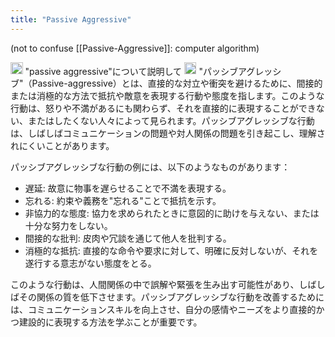 ```yaml
---
title: "Passive Aggressive"
---
```


(not to confuse [[Passive-Aggressive]]: computer algorithm)

<img src='https://scrapbox.io/api/pages/nishio/nishio/icon' alt='nishio.icon' height="19.5"/> "passive aggressive"について説明して
<img src='https://scrapbox.io/api/pages/nishio/gpt/icon' alt='gpt.icon' height="19.5"/> "パッシブアグレッシブ"（Passive-aggressive）とは、直接的な対立や衝突を避けるために、間接的または消極的な方法で抵抗や敵意を表現する行動や態度を指します。このような行動は、怒りや不満があるにも関わらず、それを直接的に表現することができない、またはしたくない人々によって見られます。パッシブアグレッシブな行動は、しばしばコミュニケーションの問題や対人関係の問題を引き起こし、理解されにくいことがあります。

パッシブアグレッシブな行動の例には、以下のようなものがあります：

- 遅延: 故意に物事を遅らせることで不満を表現する。
- 忘れる: 約束や義務を"忘れる"ことで抵抗を示す。
- 非協力的な態度: 協力を求められたときに意図的に助けを与えない、または十分な努力をしない。
- 間接的な批判: 皮肉や冗談を通じて他人を批判する。
- 消極的な抵抗: 直接的な命令や要求に対して、明確に反対しないが、それを遂行する意志がない態度をとる。

このような行動は、人間関係の中で誤解や緊張を生み出す可能性があり、しばしばその関係の質を低下させます。パッシブアグレッシブな行動を改善するためには、コミュニケーションスキルを向上させ、自分の感情やニーズをより直接的かつ建設的に表現する方法を学ぶことが重要です。
